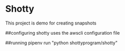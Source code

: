 # Shotty

This project is demo for creating snapshots

##configuring
shotty uses the awscli configuration file

##running
pipenv run "python shottyprogram/shotty"
